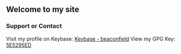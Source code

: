 ## Welcome to my site

### Support or Contact

Visit my profile on Keybase: [Keybase - beaconfield](https://keybase.io/beaconfield)
View my GPG Key: [5E5295ED](https://pgp.mit.edu/pks/lookup?op=get&search=0xD6074B045E5295ED)
